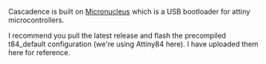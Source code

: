 Cascadence is built on [Micronucleus](https://github.com/micronucleus/micronucleus) which is a USB bootloader for attiny microcontrollers.

I recommend you pull the latest release and flash the precompiled t84_default configuration (we're using Attiny84 here). I have uploaded them here for reference.
